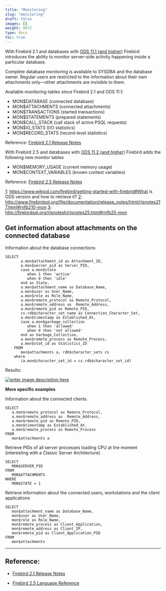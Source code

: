 ```yaml
---
title: "Monitoring"
slug: "monitoring"
draft: false
images: []
weight: 9972
type: docs
toc: true
---
```


With Firebird 2.1 and databases with [ODS 11.1 (and higher)][1] Firebird introduces the ability to monitor server-side activity happening inside a particular database.

Complete database monitoring is available to SYSDBA and the database owner. Regular users are restricted to the information about their own attachments only—other attachments are invisible to them.

Available monitoring tables since Firebird 2.1 and ODS 11.1:

 - MON$DATABASE (connected database)
 - MON$ATTACHMENTS (connected attachments)
 - MON$TRANSACTIONS (started transactions)
 - MON$STATEMENTS (prepared statements)
 - MON$CALL_STACK (call stack of active PSQL requests)
 - MON$IO_STATS (I/O statistics)
 - MON$RECORD_STATS (record-level statistics)

Reference: [Firebird 2.1 Release Notes][2]

With Firebird 2.5 and databases with [ODS 11.2 (and higher)][1] Firebird adds the following new monitor tables

 - MON$MEMORY_USAGE (current memory usage)
 - MON$CONTEXT_VARIABLES (known context variables)

Reference: [Firebird 2.5 Release Notes][3]


  [1]: https://www.wikiod.com/firebird/getting-started-with-firebird#What is ODS version and how to retrieve it?
  [2]: http://www.firebirdsql.org/file/documentation/release_notes/html/rlsnotes217.html#rnfb210-mon
  [3]: http://firebirdsql.org/rlsnotesh/rlsnotes25.html#rnfb25-mon

## Get information about attachments on the connected database
Information about the database connections
   

    SELECT
           a.mon$attachment_id as Attachment_ID,
           a.mon$server_pid as Server_PID, 
           case a.mon$state 
              when 1 then 'active'
              when 0 then 'idle'
           end as State, 
           a.mon$attachment_name as Database_Name, 
           a.mon$user as User_Name, 
           a.mon$role as Role_Name, 
           a.mon$remote_protocol as Remote_Protocol, 
           a.mon$remote_address as  Remote_Address, 
           a.mon$remote_pid as Remote_PID, 
           cs.rdb$character_set_name as Connection_Character_Set, 
           a.mon$timestamp as Established_At,
           case a.mon$garbage_collection 
              when 1 then 'allowed'
              when 0 then 'not allowed'
           end as Garbage_Collection, 
           a.mon$remote_process as Remote_Process, 
           a.mon$stat_id as Statistics_ID
        FROM
           mon$attachments a, rdb$character_sets cs
        where 
           (a.mon$character_set_id = cs.rdb$character_set_id)

Results:

[![enter image description here][1]][1]

**More specific examples**

Information about the connected clients.

    SELECT
       a.mon$remote_protocol as Remote_Protocol,
       a.mon$remote_address as  Remote_Address,
       a.mon$remote_pid as Remote_PID,
       a.mon$timestamp as Established_At,
       a.mon$remote_process as Remote_Process
    FROM
       mon$attachments a

Retrieve PIDs of all server processes loading CPU at the moment (interesting with a Classic Server Architecture)

    SELECT
       MON$SERVER_PID
    FROM
       MON$ATTACHMENTS
    WHERE
       MON$STATE = 1


Retrieve information about the connected users, workstations and the client applications

    SELECT
       mon$attachment_name as Database_Name,
       mon$user as User_Name,
       mon$role as Role_Name,
       mon$remote_process as Client_Application,
       mon$remote_address as Client_IP,
       mon$remote_pid as Client_Application_PID
    FROM
       mon$attachments

----------

Reference:
----------
- [Firebird 2.1 Release Notes][2]
- [Firebird 2.5 Language Reference][3]


  [1]: http://i.stack.imgur.com/guVnQ.png
  [2]: http://www.firebirdsql.org/file/documentation/release_notes/html/rlsnotes217.html#rnfb210-mon
  [3]: https://ib-aid.com/download/docs/firebird-language-reference-2.5/fblangref-appx05-monattach.html


